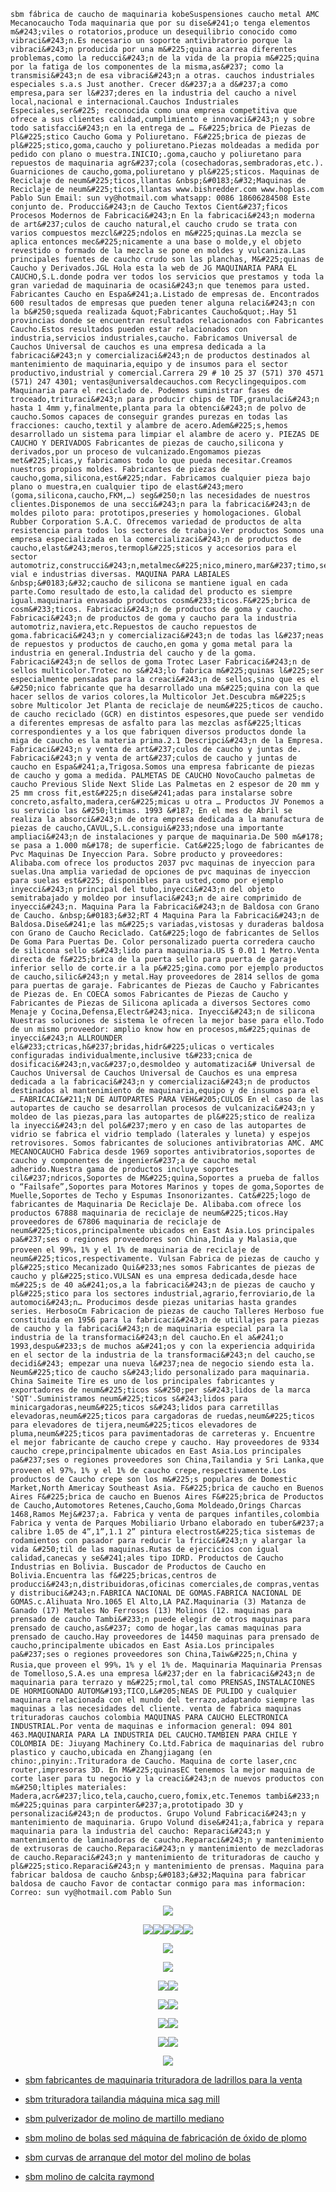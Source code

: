 
```
sbm fábrica de caucho de maquinaria kobeSuspensiones caucho metal AMC Mecanocaucho Toda maquinaria que por su dise&#241;o tenga elementos m&#243;viles o rotatorios,produce un desequilibrio conocido como vibraci&#243;n.Es necesario un soporte antivibratorio porque la vibraci&#243;n producida por una m&#225;quina acarrea diferentes problemas,como la reducci&#243;n de la vida de la propia m&#225;quina por la fatiga de los componentes de la misma,as&#237; como la transmisi&#243;n de esa vibraci&#243;n a otras. cauchos industriales especiales s.a.s Just another. Crecer d&#237;a a d&#237;a como empresa,para ser l&#237;deres en la industria del caucho a nivel local,nacional e internacional.Cauchos Industriales Especiales,ser&#225; reconocida como una empresa competitiva que ofrece a sus clientes calidad,cumplimiento e innovaci&#243;n y sobre todo satisfacci&#243;n en la entrega de … F&#225;brica de Piezas de Pl&#225;stico Caucho Goma y Poliuretano. F&#225;brica de piezas de pl&#225;stico,goma,caucho y poliuretano.Piezas moldeadas a medida por pedido con plano o muestra.INICIO;.goma,caucho y poliuretano para repuestos de maquinaria agr&#237;cola (cosechadoras,sembradoras,etc.). Guarniciones de caucho,goma,poliuretano y pl&#225;sticos. Maquinas de Reciclaje de neum&#225;ticos,llantas &nbsp;&#0183;&#32;Maquinas de Reciclaje de neum&#225;ticos,llantas www.bishredder.com www.hoplas.com Pablo Sun Email: sun vy@hotmail.com whatsapp: 0086 18606284508 Este conjunto de. Producci&#243;n de Caucho Textos Cient&#237;ficos Procesos Modernos de Fabricaci&#243;n En la fabricaci&#243;n moderna de art&#237;culos de caucho natural,el caucho crudo se trata con varios compuestos mezcl&#225;ndolos en m&#225;quinas.La mezcla se aplica entonces mec&#225;nicamente a una base o molde,y el objeto revestido o formado de la mezcla se pone en moldes y vulcaniza.Las principales fuentes de caucho crudo son las planchas, M&#225;quinas de Caucho y Derivados.JGL Hola esta la web de JG MAQUINARIA PARA EL CAUCHO,S.L.donde podra ver todos los servicios que prestamos y toda la gran variedad de maquinaria de ocasi&#243;n que tenemos para usted. Fabricantes Caucho en Espa&#241;a.Listado de empresas de. Encontrados 600 resultados de empresas que pueden tener alguna relaci&#243;n con la b&#250;squeda realizada &quot;Fabricantes Caucho&quot;.Hay 51 provincias donde se encuentran resultados relacionados con Fabricantes Caucho.Estos resultados pueden estar relacionados con industria,servicios industriales,caucho. Fabricamos Universal de Cauchos Universal de cauchos es una empresa dedicada a la fabricaci&#243;n y comercializaci&#243;n de productos destinados al mantenimiento de maquinaria,equipo y de insumos para el sector productivo,industrial y comercial.Carrera 29 # 10 25 37 (571) 370 4571 (571) 247 4301; ventas@universaldecauchos.com Recyclingequipos.com Maquinaria para el reciclado de. Podemos suministrar fases de troceado,trituraci&#243;n para producir chips de TDF,granulaci&#243;n hasta 1 4mm y,finalmente,planta para la obtenci&#243;n de polvo de caucho.Somos capaces de conseguir grandes purezas en todas las fracciones: caucho,textil y alambre de acero.Adem&#225;s,hemos desarrollado un sistema para limpiar el alambre de acero y. PIEZAS DE CAUCHO Y DERIVADOS Fabricantes de piezas de caucho,silicona y derivados,por un proceso de vulcanizado.Engomamos piezas met&#225;licas,y fabricamos todo lo que pueda necesitar.Creamos nuestros propios moldes. Fabricantes de piezas de caucho,goma,silicona,est&#225;ndar. Fabricamos cualquier pieza bajo plano o muestra,en cualquier tipo de elast&#243;mero (goma,silicona,caucho,FKM,…) seg&#250;n las necesidades de nuestros clientes.Disponemos de una secci&#243;n para la fabricaci&#243;n de moldes piloto para: prototipos,preseries y homologaciones. Global Rubber Corporation S.A.C. Ofrecemos variedad de productos de alta resistencia para todos los sectores de trabajo.Ver productos Somos una empresa especializada en la comercializaci&#243;n de productos de caucho,elast&#243;meros,termopl&#225;sticos y accesorios para el sector automotriz,construcci&#243;n,metalmec&#225;nico,minero,mar&#237;timo,seguridad vial e industrias diversas. MAQUINA PARA LABIALES &nbsp;&#0183;&#32;caucho de silicona se mantiene igual en cada parte.Como resultado de esto,la calidad del producto es siempre igual.maquinaria envasado productos cosm&#233;ticos.F&#225;brica de cosm&#233;ticos. Fabricaci&#243;n de productos de goma y caucho. Fabricaci&#243;n de productos de goma y caucho para la industria automotriz,naviera,etc.Repuestos de caucho repuestos de goma.fabricaci&#243;n y comercializaci&#243;n de todas las l&#237;neas de repuestos y productos de caucho,en goma y goma metal para la industria en general.Industria del caucho y de la goma. Fabricaci&#243;n de sellos de goma Trotec Laser Fabricaci&#243;n de sellos multicolor.Trotec no s&#243;lo fabrica m&#225;quinas l&#225;ser especialmente pensadas para la creaci&#243;n de sellos,sino que es el &#250;nico fabricante que ha desarrollado una m&#225;quina con la que hacer sellos de varios colores,la Multicolor Jet.Descubra m&#225;s sobre Multicolor Jet Planta de reciclaje de neum&#225;ticos de caucho. de caucho reciclado (GCR) en distintos espesores,que puede ser vendido a diferentes empresas de asfalto para las mezclas asf&#225;lticas correspondientes y a los que fabriquen diversos productos donde la miga de caucho es la materia prima.2.1 Descripci&#243;n de la Empresa. Fabricaci&#243;n y venta de art&#237;culos de caucho y juntas de. Fabricaci&#243;n y venta de art&#237;culos de caucho y juntas de caucho en Espa&#241;a,Trigosa.Somos una empresa fabricante de piezas de caucho y goma a medida. PALMETAS DE CAUCHO NovoCaucho palmetas de caucho Previous Slide Next Slide Las Palmetas en 2 espesor de 20 mm y 25 mm cross fit,est&#225;n dise&#241;adas para instalarse sobre concreto,asfalto,madera,cer&#225;micas u otra … Productos JV Ponemos a su servicio las &#250;ltimas. 1993 &#187; En el mes de Abril se realiza la absorci&#243;n de otra empresa dedicada a la manufactura de piezas de caucho,CAVUL,S.L.consigui&#233;ndose una importante ampliaci&#243;n de instalaciones y parque de maquinaria.De 500 m&#178; se pasa a 1.000 m&#178; de superficie. Cat&#225;logo de fabricantes de Pvc Maquinas De Inyeccion Para. Sobre producto y proveedores: Alibaba.com ofrece los productos 2037 pvc maquinas de inyeccion para suelas.Una amplia variedad de opciones de pvc maquinas de inyeccion para suelas est&#225; disponibles para usted,como por ejemplo inyecci&#243;n principal del tubo,inyecci&#243;n del objeto semitrabajado y moldeo por insuflaci&#243;n de aire comprimido de inyecci&#243;n. Maquina Para la Fabricaci&#243;n de Baldosa con Grano de Caucho. &nbsp;&#0183;&#32;RT 4 Maquina Para la Fabricaci&#243;n de Baldosa.Dise&#241;e las m&#225;s variadas,vistosas y duraderas baldosa con Grano de Caucho Reciclado. Cat&#225;logo de fabricantes de Sellos De Goma Para Puertas De. Color personalizado puerta corredera caucho de silicona sello s&#243;lido para maquinaria.US $ 0.01 1 Metro.Venta directa de f&#225;brica de la puerta sello para puerta de garaje inferior sello de corte.ir a la p&#225;gina.como por ejemplo productos de caucho,silic&#243;n y metal.Hay proveedores de 2814 sellos de goma para puertas de garaje. Fabricantes de Piezas de Caucho y Fabricantes de Piezas de. En COECA somos Fabricantes de Piezas de Caucho y Fabricantes de Piezas de Silicona aplicada a diversos Sectores como Menaje y Cocina,Defensa,Electr&#243;nica. Inyecci&#243;n de silicona Nuestras soluciones de sistema le ofrecen la mejor base para ello.Todo de un mismo proveedor: amplio know how en procesos,m&#225;quinas de inyecci&#243;n ALLROUNDER el&#233;ctricas,h&#237;bridas,hidr&#225;ulicas o verticales configuradas individualmente,inclusive t&#233;cnica de dosificaci&#243;n,vac&#237;o,desmoldeo y automatizaci&# Universal de Cauchos Universal de Cauchos Universal de Cauchos es una empresa dedicada a la fabricaci&#243;n y comercializaci&#243;n de productos destinados al mantenimiento de maquinaria,equipo y de insumos para el … FABRICACI&#211;N DE AUTOPARTES PARA VEH&#205;CULOS En el caso de las autopartes de caucho se desarrollan procesos de vulcanizaci&#243;n y moldeo de las piezas,para las autopartes de pl&#225;stico de realiza la inyecci&#243;n del pol&#237;mero y en caso de las autopartes de vidrio se fabrica el vidrio templado (laterales y luneta) y espejos retrovisores. Somos fabricantes de soluciones antivibratorias AMC. AMC MECANOCAUCHO Fabrica desde 1969 soportes antivibratorios,soportes de caucho y componentes de ingenier&#237;a de caucho metal adherido.Nuestra gama de productos incluye soportes cil&#237;ndricos,Soportes de M&#225;quina,Soportes a prueba de fallos o “Failsafe”,Soportes para Motores Marinos y topes de goma,Soportes de Muelle,Soportes de Techo y Espumas Insonorizantes. Cat&#225;logo de fabricantes de Maquinaria De Reciclaje De. Alibaba.com ofrece los productos 67888 maquinaria de reciclaje de neum&#225;ticos.Hay proveedores de 67806 maquinaria de reciclaje de neum&#225;ticos,principalmente ubicados en East Asia.Los principales pa&#237;ses o regiones proveedores son China,India y Malasia,que proveen el 99%，1% y el 1% de maquinaria de reciclaje de neum&#225;ticos,respectivamente. Vulsan Fabrica de piezas de caucho y pl&#225;stico Mecanizado Qui&#233;nes somos Fabricantes de piezas de caucho y pl&#225;stico.VULSAN es una empresa dedicada,desde hace m&#225;s de 40 a&#241;os,a la fabricaci&#243;n de piezas de caucho y pl&#225;stico para los sectores industrial,agrario,ferroviario,de la automoci&#243;n… Producimos desde piezas unitarias hasta grandes series. HerbosoCm Fabricacion de piezas de caucho Talleres Herboso fue constituida en 1956 para la fabricaci&#243;n de utillajes para piezas de caucho y la fabricaci&#243;n de maquinaria especial para la industria de la transformaci&#243;n del caucho.En el a&#241;o 1993,despu&#233;s de muchos a&#241;os y con la experiencia adquirida en el sector de la industria de la transformaci&#243;n del caucho,se decidi&#243; empezar una nueva l&#237;nea de negocio siendo esta la. Neum&#225;tico de caucho s&#243;lido personalizado para maquinaria. China Saimeite Tire es uno de los principales fabricantes y exportadores de neum&#225;ticos s&#250;per s&#243;lidos de la marca 'SQT'.Suministramos neum&#225;ticos s&#243;lidos para minicargadoras,neum&#225;ticos s&#243;lidos para carretillas elevadoras,neum&#225;ticos para cargadoras de ruedas,neum&#225;ticos para elevadores de tijera,neum&#225;ticos elevadores de pluma,neum&#225;ticos para pavimentadoras de carreteras y. Encuentre el mejor fabricante de caucho crepe y caucho. Hay proveedores de 9334 caucho crepe,principalmente ubicados en East Asia.Los principales pa&#237;ses o regiones proveedores son China,Tailandia y Sri Lanka,que proveen el 97%，1% y el 1% de caucho crepe,respectivamente.Los productos de Caucho crepe son los m&#225;s populares de Domestic Market,North Americay Southeast Asia. F&#225;brica de caucho en Buenos Aires F&#225;brica de caucho en Buenos Aires F&#225;brica de Productos de Caucho,Automotores Retenes,Caucho,Goma Moldeado,Orings Charcas 1468,Ramos Mej&#237;a. Fabrica y venta de parques infantiles,colombia Fabrica y venta de Parques Mobiliario Urbano elaborado en tuber&#237;a calibre 1.05 de 4”,1”,1.1 2” pintura electrost&#225;tica sistemas de rodamientos con pasador para reducir la fricci&#243;n y alargar la vida &#250;til de las maquinas.Rutas de ejercicios con igual calidad,canecas y se&#241;ales tipo IDRD. Productos de Caucho Industrias en Bolivia. Buscador de Productos de Caucho en Bolivia.Encuentra las f&#225;bricas,centros de producci&#243;n,distribuidoras,oficinas comerciales,de compras,ventas y distribuci&#243;n.FABRICA NACIONAL DE GOMAS.FABRICA NACIONAL DE GOMAS.c.Alihuata Nro.1065 El Alto,LA PAZ.Maquinaria (3) Matanza de Ganado (17) Metales No Ferrosos (13) Molinos (12. maquinas para prensado de caucho Tambi&#233;n puede elegir de otros maquinas para prensado de caucho,as&#237; como de hogar,las camas maquinas para prensado de caucho.Hay proveedores de 14450 maquinas para prensado de caucho,principalmente ubicados en East Asia.Los principales pa&#237;ses o regiones proveedores son China,Taiw&#225;n,China y Rusia,que proveen el 99%，1% y el 1% de. Maquinaria Maquinaria Prensas de Tomelloso,S.A.es una empresa l&#237;der en la fabricaci&#243;n de maquinaria para terrazo y m&#225;rmol,tal como PRENSAS,INSTALACIONES DE HORMIGONADO AUTOM&#193;TICO,L&#205;NEAS DE PULIDO y cualquier maquinara relacionada con el mundo del terrazo,adaptando siempre las maquinas a las necesidades del cliente. venta de fabrica maquinas trituradoras cauchos colombia MAQUINAS PARA CAUCHO ELECTRONICA INDUSTRIAL.Por venta de maquinas e informacion general: 094 801 463.MAQUINARIA PARA LA INDUSTRIA DEL CAUCHO.TAMBIEN PARA CHILE Y COLOMBIA DE: Jiuyang Machinery Co.Ltd.Fabrica de maquinarias del rubro plastico y caucho,ubicada en Zhangjiagang (en chino:,pinyin:.Trituradora de Caucho. Maquina de corte laser,cnc router,impresoras 3D. En M&#225;quinasEC tenemos la mejor maquina de corte laser para tu negocio y la creaci&#243;n de nuevos productos con m&#250;ltiples materiales: Madera,acr&#237;lico,tela,caucho,cuero,fomix,etc.Tenemos tambi&#233;n m&#225;quinas para carpinter&#237;a,prototipado 3D y personalizaci&#243;n de productos. Grupo Volund Fabricaci&#243;n y mantenimiento de maquinaria. Grupo Volund dise&#241;a,fabrica y repara maquinaria para la industria del caucho: Reparaci&#243;n y mantenimiento de laminadoras de caucho.Reparaci&#243;n y mantenimiento de extrusoras de caucho.Reparaci&#243;n y mantenimiento de mezcladoras de caucho.Reparaci&#243;n y mantenimiento de trituradoras de caucho y pl&#225;stico.Reparaci&#243;n y mantenimiento de prensas. Maquina para fabricar baldosa de caucho &nbsp;&#0183;&#32;Maquina para fabricar baldosa de caucho Favor de contactar conmigo para mas informacion: Correo: sun vy@hotmail.com Pablo Sun 
```

<div align="center">

<a href="https://es-crusher.shibang-china.com/github&k=sbm+f%C3%A1brica+de+caucho+de+maquinaria+kobe"><img src="https://static.shibang-china.com/es/crusher/logo.jpg"></a>

<a href="https://es-crusher.shibang-china.com/github&k=sbm+f%C3%A1brica+de+caucho+de+maquinaria+kobe"><img src="https://static.shibang-china.com/es/crusher/index.jpg"></a><a href="https://es-crusher.shibang-china.com/material.htmlgithub&k=sbm+f%C3%A1brica+de+caucho+de+maquinaria+kobe"><img src="https://static.shibang-china.com/es/crusher/material.jpg"></a><a href="https://es-crusher.shibang-china.com/application.htmlgithub&k=sbm+f%C3%A1brica+de+caucho+de+maquinaria+kobe"><img src="https://static.shibang-china.com/es/crusher/application.jpg"></a><a href="https://es-crusher.shibang-china.com/aboutus.htmlgithub&k=sbm+f%C3%A1brica+de+caucho+de+maquinaria+kobe"><img src="https://static.shibang-china.com/es/crusher/aboutus.jpg"></a><a href="https://es-crusher.shibang-china.com/contact.htmlgithub&k=sbm+f%C3%A1brica+de+caucho+de+maquinaria+kobe"><img src="https://static.shibang-china.com/es/crusher/contact.jpg"></a>

<a href="https://es-crusher.shibang-china.com/github&k=sbm+f%C3%A1brica+de+caucho+de+maquinaria+kobe"><img src="https://static.shibang-china.com/es/crusher/banner.jpg"></a>

<a href="https://swt.shibang-china.com/github&k=sbm+f%C3%A1brica+de+caucho+de+maquinaria+kobe"><img src="https://static.shibang-china.com/es/crusher/text.jpg"></a>

<a href="https://swt.shibang-china.com/github&k=sbm+f%C3%A1brica+de+caucho+de+maquinaria+kobe"><img src="https://static.shibang-china.com/es/crusher/chat.jpg"></a><a href="https://es-crusher.shibang-china.com/contact.htmlgithub&k=sbm+f%C3%A1brica+de+caucho+de+maquinaria+kobe"><img src="https://static.shibang-china.com/es/crusher/message.jpg"></a>

<a href="https://es-crusher.shibang-china.com/products/pe.htmlgithub&k=sbm+f%C3%A1brica+de+caucho+de+maquinaria+kobe"><img src="https://static.shibang-china.com/es/crusher/pe.jpg"></a><a href="https://es-crusher.shibang-china.com/products/pf.htmlgithub&k=sbm+f%C3%A1brica+de+caucho+de+maquinaria+kobe"><img src="https://static.shibang-china.com/es/crusher/pf.jpg"></a>

<a href="https://es-crusher.shibang-china.com/products/hpt.htmlgithub&k=sbm+f%C3%A1brica+de+caucho+de+maquinaria+kobe"><img src="https://static.shibang-china.com/es/crusher/hpt.jpg"></a><a href="https://es-crusher.shibang-china.com/products/vsi.htmlgithub&k=sbm+f%C3%A1brica+de+caucho+de+maquinaria+kobe"><img src="https://static.shibang-china.com/es/crusher/vsi.jpg"></a>

<a href="https://es-crusher.shibang-china.com/products/klv.htmlgithub&k=sbm+f%C3%A1brica+de+caucho+de+maquinaria+kobe"><img src="https://static.shibang-china.com/es/crusher/klv.jpg"></a><a href="https://es-crusher.shibang-china.com/products/portable.htmlgithub&k=sbm+f%C3%A1brica+de+caucho+de+maquinaria+kobe"><img src="https://static.shibang-china.com/es/crusher/portable.jpg"></a>

<a href="https://swt.shibang-china.com/github&k=sbm+f%C3%A1brica+de+caucho+de+maquinaria+kobe"><img src="https://static.shibang-china.com/es/crusher/case.jpg"></a>

</div>


* [sbm fabricantes de maquinaria trituradora de ladrillos para la venta](sbm%20fabricantes%20de%20maquinaria%20trituradora%20de%20ladrillos%20para%20la%20venta.md)

* [sbm trituradora tailandia máquina mica sag mill](sbm%20trituradora%20tailandia%20m%C3%A1quina%20mica%20sag%20mill.md)

* [sbm pulverizador de molino de martillo mediano](sbm%20pulverizador%20de%20molino%20de%20martillo%20mediano.md)

* [sbm molino de bolas sed máquina de fabricación de óxido de plomo](sbm%20molino%20de%20bolas%20sed%20m%C3%A1quina%20de%20fabricaci%C3%B3n%20de%20%C3%B3xido%20de%20plomo.md)

* [sbm curvas de arranque del motor del molino de bolas](sbm%20curvas%20de%20arranque%20del%20motor%20del%20molino%20de%20bolas.md)

* [sbm molino de calcita raymond](sbm%20molino%20de%20calcita%20raymond.md)